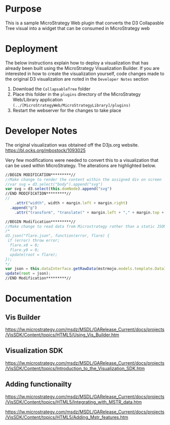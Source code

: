 # Purpose
This is a sample MicroStrategy Web plugin that converts the D3 Collapasble Tree visual into a widget that can be consumed in MicroStrategy web

# Deployment
The below instructions explain how to deploy a visualization that has already been built using the MicroStrategy Visualization Builder. If you are interested in how to create the visualization yourself, code changes made to the original D3 visualization are noted in the `Developer Notes` section

1. Download the `CollapsableTree` folder
2. Place this folder in the `plugins` directory of the MicroStrategy Web/Library application `(../[MicroStrategyWeb/MicroStrategyLibrary]/plugins)`
3. Restart the webserver for the changes to take place

# Developer Notes

The original visualization was obtained off the D3js.org website.
https://bl.ocks.org/mbostock/1093025

Very few modifications were needed to convert this to a visualization that can be used within MicroStrategy. The alterations are highlighted below.

```javascript
//BEGIN MODIFICATION*********//
//Make change to render the content within the assigned div on screen
//var svg = d3.select("body").append("svg")
var svg = d3.select(this.domNode).append("svg")
//END MODIFICATION*********//
//
    .attr("width", width + margin.left + margin.right)
  .append("g")
    .attr("transform", "translate(" + margin.left + "," + margin.top + ")");

//BEGIN Modification*********//
//Make change to read data from Microstrategy rather than a static JSON data file as the original sample used
/*
d3.json("flare.json", function(error, flare) {
 if (error) throw error;
  flare.x0 = 0;
  flare.y0 = 0;
  update(root = flare);
});
*/
var json = this.dataInterface.getRawData(mstrmojo.models.template.DataInterface.ENUM_RAW_DATA_FORMAT.TREE);
update(root = json);
//END Modification*********//
```

# Documentation 

## Vis Builder
https://lw.microstrategy.com/msdz/MSDL/GARelease_Current/docs/projects/VisSDK/Content/topics/HTML5/Using_Vis_Builder.htm

## Visualization SDK
https://lw.microstrategy.com/msdz/MSDL/GARelease_Current/docs/projects/VisSDK/Content/topics/Introduction_to_the_Visualization_SDK.htm

## Adding functionailty
https://lw.microstrategy.com/msdz/MSDL/GARelease_Current/docs/projects/VisSDK/Content/topics/HTML5/Integrating_with_MSTR_data.htm

https://lw.microstrategy.com/msdz/MSDL/GARelease_Current/docs/projects/VisSDK/Content/topics/HTML5/Adding_Mstr_features.htm
